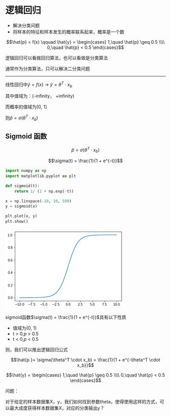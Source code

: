 <head>
    <script src="https://cdn.mathjax.org/mathjax/latest/MathJax.js?config=TeX-AMS-MML_HTMLorMML" type="text/javascript"></script>
    <script type="text/x-mathjax-config">
        MathJax.Hub.Config({
            tex2jax: {
            skipTags: ['script', 'noscript', 'style', 'textarea', 'pre'],
            inlineMath: [['$','$']]
            }
        });
    </script>
</head>

# 逻辑回归

- 解决分类问题
- 将样本的特征和样本发生的概率联系起来，概率是一个数

$$\hat{p} = f(x) \qquad \hat{y} = \begin{cases}
1,\quad \hat{p} \geq 0.5 \\\\
0,\quad \hat{p} < 0.5
\end{cases}$$

逻辑回归可以看做回归算法，也可以看做是分类算法

通常作为分类算法，只可以解决二分类问题

---

线性回归中$\hat{y}=f(x)$ → $\hat{y} = \theta^T \cdot x_b$

其中值域为：(-infinity， +infinity)

而概率的值域为[0, 1]

则$\hat{p} = \sigma(\theta^T \cdot x_b)$

## Sigmoid 函数

$$\hat{p} = \sigma(\theta^T \cdot x_b)$$

$$\sigma(t) = \frac{1}{1 + e^{-t}}$$

```python
import numpy as np
import matplotlib.pyplot as plt
```

```python
def sigmoid(t):
    return 1/ (1 + np.exp(-t))
```

```python
x = np.linspace(-10, 10, 500)
y = sigmoid(x)
```

```python
plt.plot(x, y)
plt.show()
```

![png](..\assets\img\LogisticRegression\1_output_4_0.png)

sigmoid函数$\sigma(t) = \frac{1}{1 + e^{-t}}$具有以下性质

- 值域为(0, 1)
- t > 0,p > 0.5
- t < 0,p < 0.5

则，我们可以推出逻辑回归公式

$$\hat{p }= \sigma(\theta^T \cdot x_b) = \frac{1}{1 + e^{-\theta^T \cdot x_b}}$$

$$\hat{y} = \begin{cases}
1,\quad \hat{p} \geq 0.5 \\\\
0,\quad \hat{p} < 0.5
\end{cases}$$

问题：

对于给定的样本数据集X，y，我们如何找到参数theta，使得使用这样的方式，可以最大成度获得样本数据集X，对应的分类输出y？
